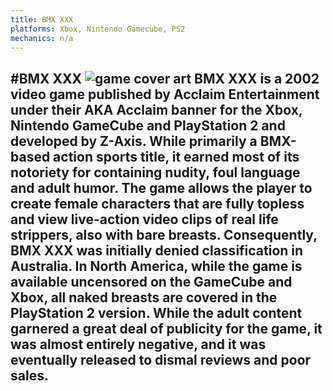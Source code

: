 ```yaml
---
title: BMX XXX
platforms: Xbox, Nintendo Gamecube, PS2
mechanics: n/a
---
```

#BMX XXX
![game cover art](//images.igdb.com/igdb/image/upload/t_thumb/xhah4uhzsqrooicujsn7.jpg "Logo Title Text 1")
BMX XXX is a 2002 video game published by Acclaim Entertainment under their AKA Acclaim banner for the Xbox, Nintendo GameCube and PlayStation 2 and developed by Z-Axis. While primarily a BMX-based action sports title, it earned most of its notoriety for containing nudity, foul language and adult humor. The game allows the player to create female characters that are fully topless and view live-action video clips of real life strippers, also with bare breasts. Consequently, BMX XXX was initially denied classification in Australia. In North America, while the game is available uncensored on the GameCube and Xbox, all naked breasts are covered in the PlayStation 2 version. While the adult content garnered a great deal of publicity for the game, it was almost entirely negative, and it was eventually released to dismal reviews and poor sales.
-
